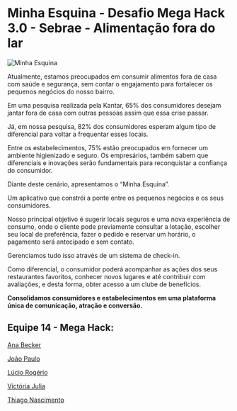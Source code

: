# Minha Esquina - Desafio Mega Hack 3.0 - Sebrae - Alimentação fora do lar

![Minha Esquina](http://ensinoseguro.com.br/imgs/logo_app_resize.jpg)

Atualmente, estamos preocupados em consumir alimentos fora de casa com saúde e segurança, sem contar o engajamento para fortalecer os pequenos negócios do nosso bairro.

Em uma pesquisa realizada pela Kantar, 65% dos consumidores desejam jantar fora de casa com outras pessoas assim que essa crise passar.

Já, em nossa pesquisa, 82% dos consumidores esperam algum tipo de diferencial para voltar a frequentar esses locais.

Entre os estabelecimentos, 75% estão preocupados em fornecer um ambiente higienizado e seguro. Os empresários, também sabem que diferenciais e inovações serão fundamentais para reconquistar a confiança do consumidor.

Diante deste cenário, apresentamos o “Minha Esquina”.

Um aplicativo que constrói a ponte entre os pequenos negócios e os seus consumidores.

Nosso principal objetivo é sugerir locais seguros e uma nova experiência de consumo, onde o cliente pode previamente consultar a lotação, escolher seu local de preferência, fazer o pedido e reservar um horário, o pagamento será antecipado e sem contato. 

Gerenciamos tudo isso através de um sistema de check-in. 

Como diferencial, o consumidor poderá acompanhar as ações dos seus restaurantes favoritos, conhecer novos lugares e até contribuir com avaliações, e desta forma, obter acesso a um clube de benefícios. 

**Consolidamos consumidores e estabelecimentos em uma plataforma única de comunicação, atração e conversão.**

## Equipe 14 - Mega Hack:

[Ana Becker](https://www.linkedin.com/in/ana-paula-becker/)

[João Paulo](https://github.com/JPMouse)

[Lúcio Rogério](https://www.linkedin.com/in/luciorogeriosp/)

[Victória Julia](https://www.linkedin.com/in/jvictoriajulia/)

[Thiago Nascimento](https://www.linkedin.com/in/thiagovnascimento/)
